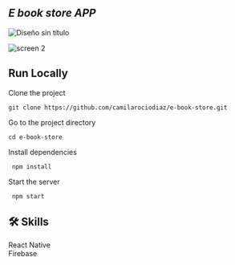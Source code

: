 ## <em> E book store APP </em>

![Diseño sin título](https://user-images.githubusercontent.com/88467842/201225292-d5535dca-288d-4d88-8ab5-4f2994938c88.jpeg)


![screen 2](https://user-images.githubusercontent.com/88467842/201225552-c2c347b8-d227-4bf4-8abe-5967a7201fec.jpeg)


<h2> Run Locally </h2> 

Clone the project
```
git clone https://github.com/camilarociodiaz/e-book-store.git
```
Go to the project directory
```
cd e-book-store
```
Install dependencies
```
 npm install
 ```
Start the server
```
 npm start
 ```
 
<h2> 🛠 Skills</h2> 
React Native
<br> Firebase

